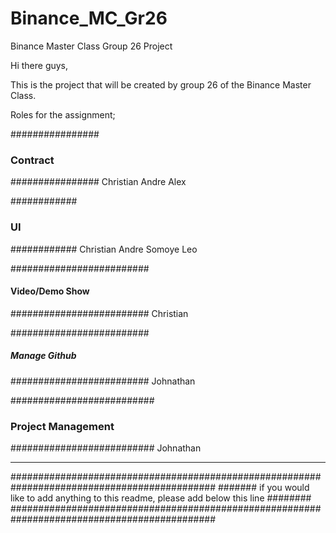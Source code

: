 # Binance_MC_Gr26
Binance Master Class Group 26 Project

Hi there guys, 

This is the project that will be created by group 26 of the Binance Master Class. 

Roles for the assignment;

################
### Contract ###
################
Christian 
Andre
Alex

############
### UI #####
############
Christian
Andre
Somoye
Leo


#########################
#### Video/Demo Show ####
#########################
Christian


#########################
##### Manage Github #####
#########################
Johnathan

##########################
### Project Management ###
##########################
Johnathan

_____________________________________________________________________________________________

#############################################################################################
####### if you would like to add anything to this readme, please add below this line ########
#############################################################################################


